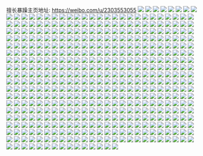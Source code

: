擅长暴躁主页地址: https://weibo.com/u/2303553055 
![](https://wx4.sinaimg.cn/mw2000/894d6e1fly1h92nocqqenj22c0340kjp.jpg) 
![](https://wx4.sinaimg.cn/mw2000/894d6e1fly1h92noeevd5j22c0340npf.jpg) 
![](https://wx4.sinaimg.cn/mw2000/894d6e1fly1h92noj3g6tj22dc35snpe.jpg) 
![](https://wx4.sinaimg.cn/mw2000/894d6e1fly1h92noi03gfj21zc2mwe81.jpg) 
![](https://wx4.sinaimg.cn/mw2000/894d6e1fly1h8gid6dstrj22c0340x6t.jpg) 
![](https://wx4.sinaimg.cn/mw2000/894d6e1fly1h8gidaxsuyj22c03404qu.jpg) 
![](https://wx4.sinaimg.cn/mw2000/894d6e1fly1h8abldnw24j22c0340npd.jpg) 
![](https://wx4.sinaimg.cn/mw2000/894d6e1fly1h8ablcpgasj22c033zu0x.jpg) 
![](https://wx4.sinaimg.cn/mw2000/894d6e1fly1h80gc403o7j20zo1ecti3.jpg) 
![](https://wx4.sinaimg.cn/mw2000/894d6e1fly1h80gc7b9k5j22c03401l0.jpg) 
![](https://wx4.sinaimg.cn/mw2000/894d6e1fly1h7j45bmkftj22dc1s0x6r.jpg) 
![](https://wx4.sinaimg.cn/mw2000/894d6e1fly1h7j457dxj3j21rz2dbu0y.jpg) 
![](https://wx4.sinaimg.cn/mw2000/894d6e1fly1h7j455iaxcj21rz2dbx6r.jpg) 
![](https://wx4.sinaimg.cn/mw2000/894d6e1fly1h7j45dxe4rj21rz2db4qs.jpg) 
![](https://wx4.sinaimg.cn/mw2000/894d6e1fly1h7j459f8ycj21rz2dbnpe.jpg) 
![](https://wx4.sinaimg.cn/mw2000/894d6e1fly1h7j45fr361j21rz2dbqv6.jpg) 
![](https://wx4.sinaimg.cn/mw2000/894d6e1fly1h7j45k2kwmj21rz2dbnpf.jpg) 
![](https://wx4.sinaimg.cn/mw2000/894d6e1fly1h7j45i0tckj21rz2dbqv7.jpg) 
![](https://wx4.sinaimg.cn/mw2000/894d6e1fly1h7j45li8tvj24802tcx6r.jpg) 
![](https://wx4.sinaimg.cn/mw2000/894d6e1fly1h7cs9i5zvfj223u35s4qs.jpg) 
![](https://wx4.sinaimg.cn/mw2000/894d6e1fly1h7cs9thjvqj223u35s1l0.jpg) 
![](https://wx4.sinaimg.cn/mw2000/894d6e1fly1h7cs9w8fm5j223u35s7wk.jpg) 
![](https://wx4.sinaimg.cn/mw2000/894d6e1fly1h7cs9l2o9ej235s23uqv7.jpg) 
![](https://wx4.sinaimg.cn/mw2000/894d6e1fly1h7cs9nl5o9j235s23t1l0.jpg) 
![](https://wx4.sinaimg.cn/mw2000/894d6e1fly1h7cs9qgcbxj235s23uu0z.jpg) 
![](https://wx4.sinaimg.cn/mw2000/894d6e1fly1h7c90sfvw5j235s23u1b2.jpg) 
![](https://wx4.sinaimg.cn/mw2000/894d6e1fly1h7c90vhcdmj235s23unpf.jpg) 
![](https://wx4.sinaimg.cn/mw2000/894d6e1fly1h7c90ydcffj235s23uh0l.jpg) 
![](https://wx4.sinaimg.cn/mw2000/894d6e1fly1h7c911cji1j223u35snpf.jpg) 
![](https://wx4.sinaimg.cn/mw2000/894d6e1fly1h73rljof02j20yi0u8wis.jpg) 
![](https://wx4.sinaimg.cn/mw2000/894d6e1fly1h6zbccdco0j21rz2dbahx.jpg) 
![](https://wx4.sinaimg.cn/mw2000/894d6e1fly1h6r8qgargvj22c0340jw5.jpg) 
![](https://wx4.sinaimg.cn/mw2000/894d6e1fly1h6r8qm1p2lj22c0340444.jpg) 
![](https://wx4.sinaimg.cn/mw2000/894d6e1fgy1h6nxpyn4lmj21w42iu1kx.jpg) 
![](https://wx4.sinaimg.cn/mw2000/894d6e1fgy1h6m9ym3g5uj22c0340e83.jpg) 
![](https://wx4.sinaimg.cn/mw2000/894d6e1fly1h5xheqs7jtj22c0340e32.jpg) 
![](https://wx4.sinaimg.cn/mw2000/894d6e1fly1h5xhejiy4nj22c0340ayn.jpg) 
![](https://wx4.sinaimg.cn/mw2000/894d6e1fly1h5xheo9sm4j22c03404qs.jpg) 
![](https://wx4.sinaimg.cn/mw2000/894d6e1fly1h5xhelxdf1j22c03404qs.jpg) 
![](https://wx4.sinaimg.cn/mw2000/894d6e1fly1h5xheigsi9j22c03401kz.jpg) 
![](https://wx4.sinaimg.cn/mw2000/894d6e1fly1h5xhet4qytj22c0340x3f.jpg) 
![](https://wx4.sinaimg.cn/mw2000/894d6e1fly1h5qfxlzrl0j22c0340npf.jpg) 
![](https://wx4.sinaimg.cn/mw2000/894d6e1fly1h5qfxo0ayjj22ax32khdv.jpg) 
![](https://wx4.sinaimg.cn/mw2000/894d6e1fly1h5qfxsdnanj22c0340e83.jpg) 
![](https://wx4.sinaimg.cn/mw2000/894d6e1fly1h5qfxpvra3j22c0340u0z.jpg) 
![](https://wx4.sinaimg.cn/mw2000/894d6e1fly1h5qcz4co33j22c0340kjn.jpg) 
![](https://wx4.sinaimg.cn/mw2000/894d6e1fly1h5qczahsm2j22c03401l0.jpg) 
![](https://wx4.sinaimg.cn/mw2000/894d6e1fly1h5qcz77akrj22c0340e83.jpg) 
![](https://wx4.sinaimg.cn/mw2000/894d6e1fly1h5qcytby29j222u2rthdu.jpg) 
![](https://wx4.sinaimg.cn/mw2000/894d6e1fly1h5qcyiw66ij22c0340qv7.jpg) 
![](https://wx4.sinaimg.cn/mw2000/894d6e1fly1h5qcylqvgrj22c0340e83.jpg) 
![](https://wx4.sinaimg.cn/mw2000/894d6e1fly1h5qcyusa6rj21kq23nnpd.jpg) 
![](https://wx4.sinaimg.cn/mw2000/894d6e1fly1h5qcyri04aj22c0340b2b.jpg) 
![](https://wx4.sinaimg.cn/mw2000/894d6e1fly1h5qcyx3e3nj22c0340hdv.jpg) 
![](https://wx4.sinaimg.cn/mw2000/894d6e1fly1h5qcz22nsrj22c0340kjn.jpg) 
![](https://wx4.sinaimg.cn/mw2000/894d6e1fly1h5qczgkpelj229e30j4qr.jpg) 
![](https://wx4.sinaimg.cn/mw2000/894d6e1fly1h5qcyz3giqj22c0340b2b.jpg) 
![](https://wx4.sinaimg.cn/mw2000/894d6e1fly1h5qczkjvkgj22c03401l0.jpg) 
![](https://wx4.sinaimg.cn/mw2000/894d6e1fly1h5qczu6szcj22c0340kjn.jpg) 
![](https://wx4.sinaimg.cn/mw2000/894d6e1fly1h5qczn47afj22c0340kjn.jpg) 
![](https://wx4.sinaimg.cn/mw2000/894d6e1fly1h5kmeb5532j22c03401l2.jpg) 
![](https://wx4.sinaimg.cn/mw2000/894d6e1fly1h5kmeddevaj23402c04qs.jpg) 
![](https://wx4.sinaimg.cn/mw2000/894d6e1fly1h5kmeg74ngj22c0340e88.jpg) 
![](https://wx4.sinaimg.cn/mw2000/894d6e1fly1h5kmep6f8fj21sc2ds1ky.jpg) 
![](https://wx4.sinaimg.cn/mw2000/894d6e1fly1h5kmeligi4j22c0327hdx.jpg) 
![](https://wx4.sinaimg.cn/mw2000/894d6e1fly1h5kmenmpb0j21sc2dsb2b.jpg) 
![](https://wx4.sinaimg.cn/mw2000/894d6e1fgy1h5iap5spwhj21kw2de7wi.jpg) 
![](https://wx4.sinaimg.cn/mw2000/894d6e1fgy1h5iape0uppj21kw2denpd.jpg) 
![](https://wx4.sinaimg.cn/mw2000/894d6e1fgy1h5iapmwk0xj22c0340qv8.jpg) 
![](https://wx4.sinaimg.cn/mw2000/894d6e1fgy1h5iaq0vsuej22c03404qt.jpg) 
![](https://wx4.sinaimg.cn/mw2000/894d6e1fgy1h5ht20jxsrj22c0340npd.jpg) 
![](https://wx4.sinaimg.cn/mw2000/894d6e1fly1h5hkihzc5cj20u014213n.jpg) 
![](https://wx4.sinaimg.cn/mw2000/894d6e1fly1h5hkiiifnbj20u0191na5.jpg) 
![](https://wx4.sinaimg.cn/mw2000/894d6e1fly1h5hkiiwkjej20u0190qgl.jpg) 
![](https://wx4.sinaimg.cn/mw2000/894d6e1fly1h5hkijtb7tj20u0140amo.jpg) 
![](https://wx4.sinaimg.cn/mw2000/894d6e1fly1h5hkik7pcej20u0190qfj.jpg) 
![](https://wx4.sinaimg.cn/mw2000/894d6e1fly1h5hkih2qktj20u0190aml.jpg) 
![](https://wx4.sinaimg.cn/mw2000/894d6e1fly1h5hkikn343j20u0190gzj.jpg) 
![](https://wx4.sinaimg.cn/mw2000/894d6e1fly1h5hkil5277j20u01401bi.jpg) 
![](https://wx4.sinaimg.cn/mw2000/894d6e1fly1h5hkilw9hfj20u0140tkk.jpg) 
![](https://wx4.sinaimg.cn/mw2000/894d6e1fly1h5gxf3rvs1j22c0340x6t.jpg) 
![](https://wx4.sinaimg.cn/mw2000/894d6e1fgy1h5gxf0mystj22c03401l0.jpg) 
![](https://wx4.sinaimg.cn/mw2000/894d6e1fgy1h5gxcnmql8j22c03401l0.jpg) 
![](https://wx4.sinaimg.cn/mw2000/894d6e1fly1h5gxf80kgxj22c034pb2b.jpg) 
![](https://wx4.sinaimg.cn/mw2000/894d6e1fly1h5gxf9qotzj22c0340u0z.jpg) 
![](https://wx4.sinaimg.cn/mw2000/894d6e1fly1h5bgakei3sj21xm2kuu0y.jpg) 
![](https://wx4.sinaimg.cn/mw2000/894d6e1fly1h548oc07t3j22c0340hdv.jpg) 
![](https://wx4.sinaimg.cn/mw2000/894d6e1fly1h548orvdw1j22c0340b2b.jpg) 
![](https://wx4.sinaimg.cn/mw2000/894d6e1fly1h548op1gz3j22c0340e83.jpg) 
![](https://wx4.sinaimg.cn/mw2000/894d6e1fly1h548ojd15mj224r2uc4qq.jpg) 
![](https://wx4.sinaimg.cn/mw2000/894d6e1fly1h548oi1t1wj2294305u0y.jpg) 
![](https://wx4.sinaimg.cn/mw2000/894d6e1fly1h548ouiffdj22c0340x6q.jpg) 
![](https://wx4.sinaimg.cn/mw2000/894d6e1fly1h548owlicyj22c0340x6p.jpg) 
![](https://wx4.sinaimg.cn/mw2000/894d6e1fly1h548oysbyej22c0340qv6.jpg) 
![](https://wx4.sinaimg.cn/mw2000/894d6e1fly1h548p072zuj228l2zg7wi.jpg) 
![](https://wx4.sinaimg.cn/mw2000/894d6e1fly1h548o88e06j22c0340x6q.jpg) 
![](https://wx4.sinaimg.cn/mw2000/894d6e1fly1h537scu1lsj22af31w7wj.jpg) 
![](https://wx4.sinaimg.cn/mw2000/894d6e1fly1h537sg2sg8j22c0340x6r.jpg) 
![](https://wx4.sinaimg.cn/mw2000/894d6e1fly1h537shkzu5j226a2wenpe.jpg) 
![](https://wx4.sinaimg.cn/mw2000/894d6e1fly1h537ut281ij22bm35s1l0.jpg) 
![](https://wx4.sinaimg.cn/mw2000/894d6e1fly1h537slmh16j21yl2muu0z.jpg) 
![](https://wx4.sinaimg.cn/mw2000/894d6e1fly1h537soybjpj22c0340e84.jpg) 
![](https://wx4.sinaimg.cn/mw2000/894d6e1fly1h537sqn9hmj21xx2nox6q.jpg) 
![](https://wx4.sinaimg.cn/mw2000/894d6e1fly1h537sw8wg7j232v2b5e86.jpg) 
![](https://wx4.sinaimg.cn/mw2000/894d6e1fly1h537t0aow9j23402c0e86.jpg) 
![](https://wx4.sinaimg.cn/mw2000/894d6e1fly1h537t57g24j23402c0e86.jpg) 
![](https://wx4.sinaimg.cn/mw2000/894d6e1fly1h537tbggtfj23402c0e86.jpg) 
![](https://wx4.sinaimg.cn/mw2000/894d6e1fly1h537thi0ttj23402c0e86.jpg) 
![](https://wx4.sinaimg.cn/mw2000/894d6e1fly1h537saqgdtj23402c0hdy.jpg) 
![](https://wx4.sinaimg.cn/mw2000/894d6e1fly1h527wcahxkj22c035lhdw.jpg) 
![](https://wx4.sinaimg.cn/mw2000/894d6e1fly1h527wg9misj22c0353x6s.jpg) 
![](https://wx4.sinaimg.cn/mw2000/894d6e1fly1h524t5ohuyj22c0340npd.jpg) 
![](https://wx4.sinaimg.cn/mw2000/894d6e1fly1h524t801v3j22c0340b2a.jpg) 
![](https://wx4.sinaimg.cn/mw2000/894d6e1fly1h524u2ubioj22bt35sb2a.jpg) 
![](https://wx4.sinaimg.cn/mw2000/894d6e1fly1h524tvhq5sj22c034r7wn.jpg) 
![](https://wx4.sinaimg.cn/mw2000/894d6e1fly1h524u0cg7jj20zo1bkwsg.jpg) 
![](https://wx4.sinaimg.cn/mw2000/894d6e1fly1h524tzqrn6j22c034db2e.jpg) 
![](https://wx4.sinaimg.cn/mw2000/894d6e1fly1h50ztgnr9fj20zo1rihdt.jpg) 
![](https://wx4.sinaimg.cn/mw2000/894d6e1fly1h50ztid68gj20zn1rre81.jpg) 
![](https://wx4.sinaimg.cn/mw2000/894d6e1fly1h50ztjrr0aj20zo1qp7wh.jpg) 
![](https://wx4.sinaimg.cn/mw2000/894d6e1fly1h50ztlf32xj20za1r84qp.jpg) 
![](https://wx4.sinaimg.cn/mw2000/894d6e1fly1h50ztmcy24j20zo1r91ik.jpg) 
![](https://wx4.sinaimg.cn/mw2000/894d6e1fly1h50ztf232kj22c0340x6p.jpg) 
![](https://wx4.sinaimg.cn/mw2000/894d6e1fly1h50pcmd2pvj22c03404qq.jpg) 
![](https://wx4.sinaimg.cn/mw2000/894d6e1fly1h50pcgijb0j22772xle84.jpg) 
![](https://wx4.sinaimg.cn/mw2000/894d6e1fly1h50pck6envj22c0340kjl.jpg) 
![](https://wx4.sinaimg.cn/mw2000/894d6e1fly1h4sy5i60q5j20ku0rs0zt.jpg) 
![](https://wx4.sinaimg.cn/mw2000/894d6e1fly1h4wb7fx5asj21o0280npd.jpg) 
![](https://wx4.sinaimg.cn/mw2000/894d6e1fly1h4sy5kdk8uj20lc0sgtdz.jpg) 
![](https://wx4.sinaimg.cn/mw2000/894d6e1fly1h4hahcq9t2j21sc2dsx6p.jpg) 
![](https://wx4.sinaimg.cn/mw2000/894d6e1fly1h4hahfs1fbj21pj2a2qv6.jpg) 
![](https://wx4.sinaimg.cn/mw2000/894d6e1fly1h4hahbj1q7j21w62iwe82.jpg) 
![](https://wx4.sinaimg.cn/mw2000/894d6e1fly1h4gzsbm7f1j21bg1ra4qp.jpg) 
![](https://wx4.sinaimg.cn/mw2000/894d6e1fly1h4gztkbiz8j22bz2bz4qq.jpg) 
![](https://wx4.sinaimg.cn/mw2000/894d6e1fly1h4eyvhcwjkj21wj2jee83.jpg) 
![](https://wx4.sinaimg.cn/mw2000/894d6e1fly1h4eyvmo9ypj21uu2h3npe.jpg) 
![](https://wx4.sinaimg.cn/mw2000/894d6e1fly1h4cps28zyxj20zo0ze4ak.jpg) 
![](https://wx4.sinaimg.cn/mw2000/894d6e1fly1h4cpsad8uxj20zo256x22.jpg) 
![](https://wx4.sinaimg.cn/mw2000/894d6e1fly1h4cpv82dofj21sc2ds1ky.jpg) 
![](https://wx4.sinaimg.cn/mw2000/894d6e1fly1h4cpt99pztj227c2xse83.jpg) 
![](https://wx4.sinaimg.cn/mw2000/894d6e1fly1h4cptjwfbij22bz2bzqv6.jpg) 
![](https://wx4.sinaimg.cn/mw2000/894d6e1fly1h4cpuw5yw1j225k25ke81.jpg) 
![](https://wx4.sinaimg.cn/mw2000/894d6e1fly1h45pttyh27j21kw2dcx6p.jpg) 
![](https://wx4.sinaimg.cn/mw2000/894d6e1fly1h45pu7wy5kj21kw2deb2a.jpg) 
![](https://wx4.sinaimg.cn/mw2000/894d6e1fly1h45psx2zr4j21kw2dcb2a.jpg) 
![](https://wx4.sinaimg.cn/mw2000/894d6e1fly1h45ptfo9l7j21kw2dd4qq.jpg) 
![](https://wx4.sinaimg.cn/mw2000/894d6e1fly1h3u4044iyvj21sc2dse82.jpg) 
![](https://wx4.sinaimg.cn/mw2000/894d6e1fly1h3u405sbu1j21q32asb2a.jpg) 
![](https://wx4.sinaimg.cn/mw2000/894d6e1fly1h3u407k2q6j21r2275e82.jpg) 
![](https://wx4.sinaimg.cn/mw2000/894d6e1fly1h3u4098e9vj21sc2dsnpe.jpg) 
![](https://wx4.sinaimg.cn/mw2000/894d6e1fly1h3u40b1bj9j21sc2dshdu.jpg) 
![](https://wx4.sinaimg.cn/mw2000/894d6e1fly1h3naoa7klgj215o1qinpd.jpg) 
![](https://wx4.sinaimg.cn/mw2000/894d6e1fly1h3nanwpw8qj215o1qikjl.jpg) 
![](https://wx4.sinaimg.cn/mw2000/894d6e1fly1h3naob4i67j215o1qikjl.jpg) 
![](https://wx4.sinaimg.cn/mw2000/894d6e1fly1h37uswc26cj21sc2dsb2a.jpg) 
![](https://wx4.sinaimg.cn/mw2000/894d6e1fgy1h2t1zzwvybj22c0340e84.jpg) 
![](https://wx4.sinaimg.cn/mw2000/894d6e1fly1h2qqy778hoj21sc2ds7wj.jpg) 
![](https://wx4.sinaimg.cn/mw2000/894d6e1fly1h2qqyosgnqj22bz2dp1l1.jpg) 
![](https://wx4.sinaimg.cn/mw2000/894d6e1fly1h2qqxz7w9lj22561jou0y.jpg) 
![](https://wx4.sinaimg.cn/mw2000/894d6e1fly1h2qqzcdaolj22c0340u11.jpg) 
![](https://wx4.sinaimg.cn/mw2000/894d6e1fly1h2f699vy6dj21kw2dex6q.jpg) 
![](https://wx4.sinaimg.cn/mw2000/894d6e1fly1h2f69fgga9j21kw2de7wj.jpg) 
![](https://wx4.sinaimg.cn/mw2000/894d6e1fly1h2f69dacktj21kw2denpe.jpg) 
![](https://wx4.sinaimg.cn/mw2000/894d6e1fly1h2f69b72euj21kw2dee83.jpg) 
![](https://wx4.sinaimg.cn/mw2000/894d6e1fly1h23hg5bk4fj22c03404qs.jpg) 
![](https://wx4.sinaimg.cn/mw2000/894d6e1fly1h23hg6nmb1j22c0340qv5.jpg) 
![](https://wx4.sinaimg.cn/mw2000/894d6e1fly1h23hg7ukguj21kw2dckjm.jpg) 
![](https://wx4.sinaimg.cn/mw2000/894d6e1fly1h23hg2x7epj21iz2ahhdt.jpg) 
![](https://wx4.sinaimg.cn/mw2000/894d6e1fly1h218355lw1j21kw2dckjl.jpg) 
![](https://wx4.sinaimg.cn/mw2000/894d6e1fly1h21836nr5mj21kw2dckjl.jpg) 
![](https://wx4.sinaimg.cn/mw2000/894d6e1fly1h21839qe1zj21m325he82.jpg) 
![](https://wx4.sinaimg.cn/mw2000/894d6e1fly1h2183atia9j21po2a9e82.jpg) 
![](https://wx4.sinaimg.cn/mw2000/894d6e1fly1h2183bsit8j21sc2dsu0y.jpg) 
![](https://wx4.sinaimg.cn/mw2000/894d6e1fly1h2183dod42j21sc2dsu0y.jpg) 
![](https://wx4.sinaimg.cn/mw2000/894d6e1fly1h2183cpajcj21li24o7wi.jpg) 
![](https://wx4.sinaimg.cn/mw2000/894d6e1fgy1h2045n5ofrj22c03401kz.jpg) 
![](https://wx4.sinaimg.cn/mw2000/894d6e1fgy1h2044ie0chj22c03407wj.jpg) 
![](https://wx4.sinaimg.cn/mw2000/894d6e1fgy1h2044qjvdyj22c0340x6r.jpg) 
![](https://wx4.sinaimg.cn/mw2000/894d6e1fgy1h2044mv28hj22c0340e84.jpg) 
![](https://wx4.sinaimg.cn/mw2000/894d6e1fgy1h2045802jjj22c0340qv8.jpg) 
![](https://wx4.sinaimg.cn/mw2000/894d6e1fgy1h2045hwosdj22c0340kjl.jpg) 
![](https://wx4.sinaimg.cn/mw2000/894d6e1fgy1h2045ggxu3j22c0340npg.jpg) 
![](https://wx4.sinaimg.cn/mw2000/894d6e1fgy1h2045sd66uj22c0340e82.jpg) 
![](https://wx4.sinaimg.cn/mw2000/894d6e1fgy1h2046du8cgj21y22lex6q.jpg) 
![](https://wx4.sinaimg.cn/mw2000/894d6e1fgy1h2046rlhypj22c0340e82.jpg) 
![](https://wx4.sinaimg.cn/mw2000/894d6e1fgy1h2045x46ikj228f2z9kjm.jpg) 
![](https://wx4.sinaimg.cn/mw2000/894d6e1fgy1h204642f1kj22c0340b2a.jpg) 
![](https://wx4.sinaimg.cn/mw2000/894d6e1fgy1h204628y22j22c0340kjm.jpg) 
![](https://wx4.sinaimg.cn/mw2000/894d6e1fgy1h2046kojhaj22c0340hdt.jpg) 
![](https://wx4.sinaimg.cn/mw2000/894d6e1fgy1h1u4dyfoz8j22c03407wl.jpg) 
![](https://wx4.sinaimg.cn/mw2000/894d6e1fgy1h1u4dqkszuj22c03404qv.jpg) 
![](https://wx4.sinaimg.cn/mw2000/894d6e1fgy1h1u4dbj3lhj22c03401l2.jpg) 
![](https://wx4.sinaimg.cn/mw2000/894d6e1fgy1h1u4dgdrq6j21sc2dsx6r.jpg) 
![](https://wx4.sinaimg.cn/mw2000/894d6e1fly1h1s8odyat3j22c03404qr.jpg) 
![](https://wx4.sinaimg.cn/mw2000/894d6e1fly1h1s8olbly4j22c035lkjm.jpg) 
![](https://wx4.sinaimg.cn/mw2000/894d6e1fly1h1s8oox6zlj22c0340npd.jpg) 
![](https://wx4.sinaimg.cn/mw2000/894d6e1fly1h1s8otftvpj22c03407wj.jpg) 
![](https://wx4.sinaimg.cn/mw2000/894d6e1fly1h1s8oxswiuj22c0340u0z.jpg) 
![](https://wx4.sinaimg.cn/mw2000/894d6e1fly1h1s8p7wbuwj22c0340kjn.jpg) 
![](https://wx4.sinaimg.cn/mw2000/894d6e1fly1h1s8o6gl8rj22c03404qr.jpg) 
![](https://wx4.sinaimg.cn/mw2000/894d6e1fly1h1s8peeln3j22c0340x6q.jpg) 
![](https://wx4.sinaimg.cn/mw2000/894d6e1fly1h1s8pmobl7j22c0340kjn.jpg) 
![](https://wx4.sinaimg.cn/mw2000/894d6e1fly1h1s8py51xij22c03404qr.jpg) 
![](https://wx4.sinaimg.cn/mw2000/894d6e1fly1h1s8q49zmbj22c0340u0x.jpg) 
![](https://wx4.sinaimg.cn/mw2000/894d6e1fly1h1s8qdm0ipj22c0340b2a.jpg) 
![](https://wx4.sinaimg.cn/mw2000/894d6e1fgy1h1k375a8e8j22c0340u0z.jpg) 
![](https://wx4.sinaimg.cn/mw2000/894d6e1fgy1h1k3779ymlj23402c0e82.jpg) 
![](https://wx4.sinaimg.cn/mw2000/894d6e1fgy1h1k37axpw2j22c03401l0.jpg) 
![](https://wx4.sinaimg.cn/mw2000/894d6e1fly1h0u22tqmwaj22c0340kjl.jpg) 
![](https://wx4.sinaimg.cn/mw2000/894d6e1fly1h0u239j5rpj22c0340kjm.jpg) 
![](https://wx4.sinaimg.cn/mw2000/894d6e1fly1h0u23ft74nj22c0340b2b.jpg) 
![](https://wx4.sinaimg.cn/mw2000/894d6e1fly1h0u233xfn8j22c0340x6q.jpg) 
![](https://wx4.sinaimg.cn/mw2000/894d6e1fly1h0oo0r9ay4j22c0340kjm.jpg) 
![](https://wx4.sinaimg.cn/mw2000/894d6e1fly1h0oo0x4f4yj22c0340u0x.jpg) 
![](https://wx4.sinaimg.cn/mw2000/894d6e1fly1h0oo03z2nzj22c0340b2b.jpg) 
![](https://wx4.sinaimg.cn/mw2000/894d6e1fly1h0oo08z2kpj22c0340x6p.jpg) 
![](https://wx4.sinaimg.cn/mw2000/894d6e1fly1h0oo0h3o50j22c0340qv6.jpg) 
![](https://wx4.sinaimg.cn/mw2000/894d6e1fly1h0oo0jm4mvj222q2rnkjl.jpg) 
![](https://wx4.sinaimg.cn/mw2000/894d6e1fly1h0fgmgsvj7j22t11vle83.jpg) 
![](https://wx4.sinaimg.cn/mw2000/894d6e1fly1h0fgm8ffvej22t11vlqv6.jpg) 
![](https://wx4.sinaimg.cn/mw2000/894d6e1fly1h0fgm228krj215o1js1kx.jpg) 
![](https://wx4.sinaimg.cn/mw2000/894d6e1fly1h0fgm5da5pj22t11vlb2a.jpg) 
![](https://wx4.sinaimg.cn/mw2000/894d6e1fly1h0fgnooieij22t11vle83.jpg) 
![](https://wx4.sinaimg.cn/mw2000/894d6e1fly1h0fgm3blu5j215o1jr1kx.jpg) 
![](https://wx4.sinaimg.cn/mw2000/894d6e1fly1h0fgmaq6v4j22t11vle83.jpg) 
![](https://wx4.sinaimg.cn/mw2000/894d6e1fly1h0fgnqi9zej22t11vlx6q.jpg) 
![](https://wx4.sinaimg.cn/mw2000/894d6e1fly1h0fgmd9fq7j22t11vlhdv.jpg) 
![](https://wx4.sinaimg.cn/mw2000/894d6e1fly1h0c19u7djaj21zd2t3kjm.jpg) 
![](https://wx4.sinaimg.cn/mw2000/894d6e1fly1h0c1as7k7zj23402c0u0x.jpg) 
![](https://wx4.sinaimg.cn/mw2000/894d6e1fly1h0c1aat4boj226b2wfx6p.jpg) 
![](https://wx4.sinaimg.cn/mw2000/894d6e1fly1h0c1apsabdj22c03404qr.jpg) 
![](https://wx4.sinaimg.cn/mw2000/894d6e1fly1h0c19xtebdj21fx1x8x6p.jpg) 
![](https://wx4.sinaimg.cn/mw2000/894d6e1fly1h0c1a8xk5oj21t72fi4qq.jpg) 
![](https://wx4.sinaimg.cn/mw2000/894d6e1fly1h0c1ajzuycj22c03407wj.jpg) 
![](https://wx4.sinaimg.cn/mw2000/894d6e1fly1h0c1aev2y4j22112wm7wi.jpg) 
![](https://wx4.sinaimg.cn/mw2000/894d6e1fly1h0c1a4g3ojj22c0340b2b.jpg) 
![](https://wx4.sinaimg.cn/mw2000/894d6e1fly1h0amf9crd7j21kw2dex6q.jpg) 
![](https://wx4.sinaimg.cn/mw2000/894d6e1fly1h0amfceo34j22de1kwe82.jpg) 
![](https://wx4.sinaimg.cn/mw2000/894d6e1fly1h0amgguwqdj21kw2de1ky.jpg) 
![](https://wx4.sinaimg.cn/mw2000/894d6e1fly1h0amfmyd7cj21wa1cs4qq.jpg) 
![](https://wx4.sinaimg.cn/mw2000/894d6e1fly1h0amfje431j22c0340npj.jpg) 
![](https://wx4.sinaimg.cn/mw2000/894d6e1fly1h0amfeu8xzj22de1kwe82.jpg) 
![](https://wx4.sinaimg.cn/mw2000/894d6e1fly1gzy09r8iorj23402c07wm.jpg) 
![](https://wx4.sinaimg.cn/mw2000/894d6e1fly1gzy09cfi18j215o3h3x6p.jpg) 
![](https://wx4.sinaimg.cn/mw2000/894d6e1fly1gzy09f7qvlj215o3354qq.jpg) 
![](https://wx4.sinaimg.cn/mw2000/894d6e1fly1gzy09fwpb7j215o1jj1kx.jpg) 
![](https://wx4.sinaimg.cn/mw2000/894d6e1fly1gzy09uek4bj22de1kwb2a.jpg) 
![](https://wx4.sinaimg.cn/mw2000/894d6e1fly1gzy09m7qrnj21wk2jfx6q.jpg) 
![](https://wx4.sinaimg.cn/mw2000/894d6e1fgy1gzc5uyra6sj215o34r4qr.jpg) 
![](https://wx4.sinaimg.cn/mw2000/894d6e1fgy1gzc5uuc53bj215o335e82.jpg) 
![](https://wx4.sinaimg.cn/mw2000/894d6e1fgy1gzc5v38g6oj215o3357wi.jpg) 
![](https://wx4.sinaimg.cn/mw2000/894d6e1fgy1gzc5vf6g9wj20xc3pc4qq.jpg) 
![](https://wx4.sinaimg.cn/mw2000/894d6e1fgy1gzc5uq5ruoj21kw2deb2b.jpg) 
![](https://wx4.sinaimg.cn/mw2000/894d6e1fgy1gzc5v7s563j215o3354qr.jpg) 
![](https://wx4.sinaimg.cn/mw2000/894d6e1fgy1gzc5ud2t93j215o1qjb29.jpg) 
![](https://wx4.sinaimg.cn/mw2000/894d6e1fgy1gzc5v4iy5qj215o3354qp.jpg) 
![](https://wx4.sinaimg.cn/mw2000/894d6e1fgy1gzc5vbb0nyj215o33u1kz.jpg) 
![](https://wx4.sinaimg.cn/mw2000/894d6e1fly1gyuqqx9nwhj23402c07wi.jpg) 
![](https://wx4.sinaimg.cn/mw2000/894d6e1fly1gyuqqtjukij22c0340e82.jpg) 
![](https://wx4.sinaimg.cn/mw2000/894d6e1fly1gyuqqyetezj22c03401l0.jpg) 
![](https://wx4.sinaimg.cn/mw2000/894d6e1fly1gyuqqzba2fj227p2yau0y.jpg) 
![](https://wx4.sinaimg.cn/mw2000/894d6e1fly1gyuqr07f9vj22c0340npe.jpg) 
![](https://wx4.sinaimg.cn/mw2000/894d6e1fly1gyuqqw57rtj23402c0x6q.jpg) 
![](https://wx4.sinaimg.cn/mw2000/894d6e1fly1gyuqtmi44yj23402c0hdu.jpg) 
![](https://wx4.sinaimg.cn/mw2000/894d6e1fgy1gya7bcj57pj22c0340b2c.jpg) 
![](https://wx4.sinaimg.cn/mw2000/894d6e1fgy1gya7atjitvj22c0340x6r.jpg) 
![](https://wx4.sinaimg.cn/mw2000/894d6e1fgy1gya7blesy3j22c0340hdv.jpg) 
![](https://wx4.sinaimg.cn/mw2000/894d6e1fgy1gya7bqzpfbj22c02c01ky.jpg) 
![](https://wx4.sinaimg.cn/mw2000/894d6e1fly1gxz55q4wvzj20qv070tcs.jpg) 
![](https://wx4.sinaimg.cn/mw2000/894d6e1fly1gxz55o1pbhj20up0bkwhg.jpg) 
![](https://wx4.sinaimg.cn/mw2000/894d6e1fly1gxz55odekpj20zj24x795.jpg) 
![](https://wx4.sinaimg.cn/mw2000/894d6e1fly1gxuvjdudg5j21kw2dcqv6.jpg) 
![](https://wx4.sinaimg.cn/mw2000/894d6e1fly1gxuvjhlsrcj21kw2dc1ky.jpg) 
![](https://wx4.sinaimg.cn/mw2000/894d6e1fly1gxuvjkgtdyj21kw2dcb2a.jpg) 
![](https://wx4.sinaimg.cn/mw2000/894d6e1fly1gwv6imu90gj23402c04qs.jpg) 
![](https://wx4.sinaimg.cn/mw2000/894d6e1fly1gwv6lnciq5j22c03404qt.jpg) 
![](https://wx4.sinaimg.cn/mw2000/894d6e1fly1gwv6ltnpmsj215o335kjm.jpg) 
![](https://wx4.sinaimg.cn/mw2000/894d6e1fly1gwv6miey1lj215o335npd.jpg) 
![](https://wx4.sinaimg.cn/mw2000/894d6e1fly1gwv6iesqqfj20xc3pcnpd.jpg) 
![](https://wx4.sinaimg.cn/mw2000/894d6e1fly1gwv6mu98eij215o3354qq.jpg) 
![](https://wx4.sinaimg.cn/mw2000/894d6e1fly1gwg5dnlacuj22c0340kjl.jpg) 
![](https://wx4.sinaimg.cn/mw2000/894d6e1fly1gwg5dsm92pj22c0340u0y.jpg) 
![](https://wx4.sinaimg.cn/mw2000/894d6e1fly1gwg5ebckdfj22dc35sx6q.jpg) 
![](https://wx4.sinaimg.cn/mw2000/894d6e1fly1gwg5ejhqh7j22dc35sb2b.jpg) 
![](https://wx4.sinaimg.cn/mw2000/894d6e1fly1gwg5erczlqj235s2dcnpf.jpg) 
![](https://wx4.sinaimg.cn/mw2000/894d6e1fly1gwg5f51fg7j22dc35s1kz.jpg) 
![](https://wx4.sinaimg.cn/mw2000/894d6e1fly1gvxzpcmdr7j20u0140n6m.jpg) 
![](https://wx4.sinaimg.cn/mw2000/894d6e1fly1gvxzogzq1jj20u0140k0q.jpg) 
![](https://wx4.sinaimg.cn/mw2000/894d6e1fly1gvxzohu0eyj20u01407fz.jpg) 
![](https://wx4.sinaimg.cn/mw2000/894d6e1fly1gvxzoj4vufj21400u0wnj.jpg) 
![](https://wx4.sinaimg.cn/mw2000/894d6e1fgy1gtta5sp7ptj222v35s7wh.jpg) 
![](https://wx4.sinaimg.cn/mw2000/894d6e1fgy1gtta5whsjej22yo4g0u0y.jpg) 
![](https://wx4.sinaimg.cn/mw2000/894d6e1fgy1gtta5xczfej223u35s4qp.jpg) 
![](https://wx4.sinaimg.cn/mw2000/894d6e1fgy1gtta5y0o01j223u35s1kx.jpg) 
![](https://wx4.sinaimg.cn/mw2000/894d6e1fgy1gtta628u0aj22lx3wv7wi.jpg) 
![](https://wx4.sinaimg.cn/mw2000/894d6e1fgy1gtta5u5yqtj223u35se81.jpg) 
![](https://wx4.sinaimg.cn/mw2000/894d6e1fgy1gtta5qzp49j223u35rb29.jpg) 
![](https://wx4.sinaimg.cn/mw2000/894d6e1fgy1gtta6880pkj223u35s7sq.jpg) 
![](https://wx4.sinaimg.cn/mw2000/894d6e1fgy1gtta67ne3cj223u35s7wh.jpg) 
![](https://wx4.sinaimg.cn/mw2000/894d6e1fgy1gtta605fdqj22yo4g04qr.jpg) 
![](https://wx4.sinaimg.cn/mw2000/894d6e1fgy1gtta6b17d0j22yo4g01kz.jpg) 
![](https://wx4.sinaimg.cn/mw2000/894d6e1fgy1gtta5pe1n3j22yo4g0u0y.jpg) 
![](https://wx4.sinaimg.cn/mw2000/894d6e1fgy1gtta64wu8zj22uj49tkjm.jpg) 
![](https://wx4.sinaimg.cn/mw2000/894d6e1fgy1gtta66ww2oj223u35sx55.jpg) 
![](https://wx4.sinaimg.cn/mw2000/894d6e1fgy1gtta697qbgj223u35s4qp.jpg) 
![](https://wx4.sinaimg.cn/mw2000/894d6e1fgy1gtl23w1xisj21bs1r4e81.jpg) 
![](https://wx4.sinaimg.cn/mw2000/894d6e1fgy1gtl23ya4y8j22c03407wl.jpg) 
![](https://wx4.sinaimg.cn/mw2000/894d6e1fgy1gtl23v1mcuj22c0340x6t.jpg) 
![](https://wx4.sinaimg.cn/mw2000/894d6e1fgy1gtl2454arrj22c03401l2.jpg) 
![](https://wx4.sinaimg.cn/mw2000/894d6e1fgy1gtl27fekjmj23402c0hdx.jpg) 
![](https://wx4.sinaimg.cn/mw2000/894d6e1fgy1gtl246l3z7j21vk2a11ky.jpg) 
![](https://wx4.sinaimg.cn/mw2000/894d6e1fgy1gtl248rj5kj2292303x6r.jpg) 
![](https://wx4.sinaimg.cn/mw2000/894d6e1fgy1gtl24askdrj21tm2j9kjm.jpg) 
![](https://wx4.sinaimg.cn/mw2000/894d6e1fgy1gtl278eikhj22c0340hdx.jpg) 
![](https://wx4.sinaimg.cn/mw2000/894d6e1fgy1gtjpltqmpnj23402c07wk.jpg) 
![](https://wx4.sinaimg.cn/mw2000/894d6e1fgy1gtjpmcr5psj22c0340x6r.jpg) 
![](https://wx4.sinaimg.cn/mw2000/894d6e1fgy1gtjpmy4ck7j22c03404qs.jpg) 
![](https://wx4.sinaimg.cn/mw2000/894d6e1fgy1gtjpnkr7vzj22c0340u0z.jpg) 
![](https://wx4.sinaimg.cn/mw2000/894d6e1fgy1gtjpntq8zhj22c03407wi.jpg) 
![](https://wx4.sinaimg.cn/mw2000/894d6e1fgy1gtjpod77jkj21wg2j4qv5.jpg) 
![](https://wx4.sinaimg.cn/mw2000/894d6e1fgy1gt7mwnrcd5j22c0340kjm.jpg) 
![](https://wx4.sinaimg.cn/mw2000/894d6e1fgy1gt6brgdoyaj21sc2dskjl.jpg) 
![](https://wx4.sinaimg.cn/mw2000/894d6e1fgy1gt6brit92oj21sc2dsnpd.jpg) 
![](https://wx4.sinaimg.cn/mw2000/002vTtnxgy1gt6brjy6szj62801o0b2902.jpg) 
![](https://wx4.sinaimg.cn/mw2000/894d6e1fgy1gt6brldhxlj21o0280qv5.jpg) 
![](https://wx4.sinaimg.cn/mw2000/894d6e1fgy1gt6brtsc0hj21sc2ds4ot.jpg) 
![](https://wx4.sinaimg.cn/mw2000/894d6e1fgy1gt6brm4cy2j21q91q91ea.jpg) 
![](https://wx4.sinaimg.cn/mw2000/002vTtnxgy1gt6bro2x9ej631c2481kz02.jpg) 
![](https://wx4.sinaimg.cn/mw2000/894d6e1fgy1gt6brqfi7lj23402c07wi.jpg) 
![](https://wx4.sinaimg.cn/mw2000/894d6e1fgy1gt6brsiuhnj22c02c04qq.jpg) 
![](https://wx4.sinaimg.cn/mw2000/894d6e1fgy1gslsfk1ohlj20yi22ob29.jpg) 
![](https://wx4.sinaimg.cn/mw2000/894d6e1fgy1gs50tbt922j21rb2k6qv9.jpg) 
![](https://wx4.sinaimg.cn/mw2000/894d6e1fgy1gs50t2vir0j21rb2k6b2a.jpg) 
![](https://wx4.sinaimg.cn/mw2000/894d6e1fgy1gs50t5rfm4j22k61rbkjo.jpg) 
![](https://wx4.sinaimg.cn/mw2000/894d6e1fgy1gs50t6z0y2j21rb2k6000.jpg) 
![](https://wx4.sinaimg.cn/mw2000/894d6e1fgy1gs50t95dh3j22k61rb4qu.jpg) 
![](https://wx4.sinaimg.cn/mw2000/894d6e1fgy1gs50tdy337j22k61rbqv9.jpg) 
![](https://wx4.sinaimg.cn/mw2000/894d6e1fgy1gs50tgaiyzj21rb2k61l1.jpg) 
![](https://wx4.sinaimg.cn/mw2000/894d6e1fgy1gs50ti9seij22k61rbe85.jpg) 
![](https://wx4.sinaimg.cn/mw2000/894d6e1fgy1gs50tkgrenj22k61rbnph.jpg) 
![](https://wx4.sinaimg.cn/mw2000/894d6e1fgy1gs50tn83coj21rb2k6u14.jpg) 
![](https://wx4.sinaimg.cn/mw2000/894d6e1fgy1gs50tq2fuej21rb2k61l5.jpg) 
![](https://wx4.sinaimg.cn/mw2000/894d6e1fly1grq5j24p3cj23402c0b29.jpg) 
![](https://wx4.sinaimg.cn/mw2000/894d6e1fly1grq5j59i7gj23402c0kjl.jpg) 
![](https://wx4.sinaimg.cn/mw2000/894d6e1fly1grq5j9c375j23402c0hdt.jpg) 
![](https://wx4.sinaimg.cn/mw2000/894d6e1fly1grq5iyefdij22c03401l5.jpg) 
![](https://wx4.sinaimg.cn/mw2000/894d6e1fly1gr4ew9bhunj22c0340qvh.jpg) 
![](https://wx4.sinaimg.cn/mw2000/894d6e1fly1gr4ewqm88lj22c03401l9.jpg) 
![](https://wx4.sinaimg.cn/mw2000/894d6e1fly1gr4ex24x6dj24g02yo7wr.jpg) 
![](https://wx4.sinaimg.cn/mw2000/894d6e1fly1gr4exjabi6j235s23u7wr.jpg) 
![](https://wx4.sinaimg.cn/mw2000/894d6e1fly1gr4exxb4qej235s23ukjw.jpg) 
![](https://wx4.sinaimg.cn/mw2000/894d6e1fly1gr4ey8ruhxj235s23unpm.jpg) 
![](https://wx4.sinaimg.cn/mw2000/894d6e1fly1gr4eyj88uqj235s23uqvd.jpg) 
![](https://wx4.sinaimg.cn/mw2000/894d6e1fly1gr4evp6fikj235s23uqvc.jpg) 
![](https://wx4.sinaimg.cn/mw2000/894d6e1fly1gr4eyu99yrj235s23ub2g.jpg) 
![](https://wx4.sinaimg.cn/mw2000/894d6e1fly1gr4ez48wrwj235s23u4qy.jpg) 
![](https://wx4.sinaimg.cn/mw2000/894d6e1fly1gr4f0gs231j24g02you15.jpg) 
![](https://wx4.sinaimg.cn/mw2000/894d6e1fly1gnnnscl444j22c0340x6p.jpg) 
![](https://wx4.sinaimg.cn/mw2000/894d6e1fly1gnnnso52ekj22c0340e82.jpg) 
![](https://wx4.sinaimg.cn/mw2000/894d6e1fly1gnnnu4zrbpj22c0340x6p.jpg) 
![](https://wx4.sinaimg.cn/mw2000/894d6e1fly1gnnntxg3jsj22c0340x6p.jpg) 
![](https://wx4.sinaimg.cn/mw2000/894d6e1fly1gnnnrtjww5j22c0340dqi.jpg) 
![](https://wx4.sinaimg.cn/mw2000/894d6e1fly1gnnnt92c90j22hl1nq1kx.jpg) 
![](https://wx4.sinaimg.cn/mw2000/894d6e1fly1gnnntileqrj22hl1nqe81.jpg) 
![](https://wx4.sinaimg.cn/mw2000/894d6e1fly1gnnnsw8lcnj22hl1nq7wh.jpg) 
![](https://wx4.sinaimg.cn/mw2000/894d6e1fly1gnnnt2mb8uj22hl1nq7wh.jpg) 
![](https://wx4.sinaimg.cn/mw2000/894d6e1fly1gnnntqcoxmj21nq2hl7wh.jpg) 
![](https://wx4.sinaimg.cn/mw2000/894d6e1fly1gnnntswftaj22hl1nq7wh.jpg) 
![](https://wx4.sinaimg.cn/mw2000/894d6e1fly1gmz17vohm7j20rs2234qp.jpg) 
![](https://wx4.sinaimg.cn/mw2000/894d6e1fly1gmz17x3dltj20rs2bc4qp.jpg) 
![](https://wx4.sinaimg.cn/mw2000/894d6e1fly1gmz17y28bgj20rs4mo7wi.jpg) 
![](https://wx4.sinaimg.cn/mw2000/894d6e1fly1gmz17z4seqj20rs2bckgv.jpg) 
![](https://wx4.sinaimg.cn/mw2000/894d6e1fly1gmxjsskjubj224j2u2e81.jpg) 
![](https://wx4.sinaimg.cn/mw2000/894d6e1fly1gmxjswc2xdj22c0340e81.jpg) 
![](https://wx4.sinaimg.cn/mw2000/894d6e1fly1gmwicxw2nmj229m30t4qq.jpg) 
![](https://wx4.sinaimg.cn/mw2000/894d6e1fly1gmwicyl7bqj22c0340npd.jpg) 
![](https://wx4.sinaimg.cn/mw2000/894d6e1fly1gmwicz8j8sj22c0340npd.jpg) 
![](https://wx4.sinaimg.cn/mw2000/894d6e1fly1gmwid0i4wrj22c0340kjl.jpg) 
![](https://wx4.sinaimg.cn/mw2000/894d6e1fly1gmwicwpvxoj223x2t9e82.jpg) 
![](https://wx4.sinaimg.cn/mw2000/894d6e1fly1gmwid18mvkj22c0340npd.jpg) 
![](https://wx4.sinaimg.cn/mw2000/894d6e1fly1gmxjsp27xpj22c0340npd.jpg) 
![](https://wx4.sinaimg.cn/mw2000/894d6e1fly1gmpyr2j2yhj22c03407wi.jpg) 
![](https://wx4.sinaimg.cn/mw2000/894d6e1fly1gmpyr3lmo8j22c0340u0y.jpg) 
![](https://wx4.sinaimg.cn/mw2000/894d6e1fly1gmpyr1kg4bj22c0340u0y.jpg) 
![](https://wx4.sinaimg.cn/mw2000/894d6e1fly1gmpyr4gxx4j22c0340qv6.jpg) 
![](https://wx4.sinaimg.cn/mw2000/894d6e1fly1gmd7vvvotaj23402c07tz.jpg) 
![](https://wx4.sinaimg.cn/mw2000/894d6e1fly1gmd7vredkjj22c0340b2b.jpg) 
![](https://wx4.sinaimg.cn/mw2000/894d6e1fly1gmd7v67bsdj22c034017d.jpg) 
![](https://wx4.sinaimg.cn/mw2000/894d6e1fly1gmd7vbnk4ij216o1kw4qp.jpg) 
![](https://wx4.sinaimg.cn/mw2000/894d6e1fly1gmd7v86bq5j22c034016n.jpg) 
![](https://wx4.sinaimg.cn/mw2000/894d6e1fly1gmd7vcgws1j228w2zv12p.jpg) 
![](https://wx4.sinaimg.cn/mw2000/894d6e1fly1gmd7v0j6s1j22c0340kjm.jpg) 
![](https://wx4.sinaimg.cn/mw2000/894d6e1fly1gmd7v3fchmj22c0340h1b.jpg) 
![](https://wx4.sinaimg.cn/mw2000/894d6e1fly1gmd7vil7bdj21s02dcqv5.jpg) 
![](https://wx4.sinaimg.cn/mw2000/894d6e1fly1gls5o92powj22c0340npd.jpg) 
![](https://wx4.sinaimg.cn/mw2000/894d6e1fly1gls5od35ivj224d2w1qv7.jpg) 
![](https://wx4.sinaimg.cn/mw2000/894d6e1fly1gl2tltc3gkj21sc2dsu0x.jpg) 
![](https://wx4.sinaimg.cn/mw2000/894d6e1fly1gl2tlu4bhnj21sc2dsqv5.jpg) 
![](https://wx4.sinaimg.cn/mw2000/894d6e1fly1giu5dll55ej22c0340b2b.jpg) 
![](https://wx4.sinaimg.cn/mw2000/894d6e1fly1giqhiz9yrej23402c0avq.jpg) 
![](https://wx4.sinaimg.cn/mw2000/894d6e1fgy1gh968vlrvdj21s02dchdt.jpg) 
![](https://wx4.sinaimg.cn/mw2000/894d6e1fgy1gcuxopwwcsj21sc1scwwj.jpg) 
![](https://wx4.sinaimg.cn/mw2000/894d6e1fgy1gcuxoto5pfj21sc1schdt.jpg) 
![](https://wx4.sinaimg.cn/mw2000/894d6e1fgy1gcuxp37lnij21sc1sce81.jpg) 
![](https://wx4.sinaimg.cn/mw2000/894d6e1fgy1gcuxp7uolfj21sc1sc1d8.jpg) 
![](https://wx4.sinaimg.cn/mw2000/894d6e1fgy1gcuxpcx59fj21o01o0hdt.jpg) 
![](https://wx4.sinaimg.cn/mw2000/894d6e1fgy1gcuxpg87rgj21o01o0qv5.jpg) 
![](https://wx4.sinaimg.cn/mw2000/894d6e1fgy1gcuxpk3ol2j21o01o0npd.jpg) 
![](https://wx4.sinaimg.cn/mw2000/894d6e1fgy1gcuxps3m64j21o01o0npd.jpg) 
![](https://wx4.sinaimg.cn/mw2000/894d6e1fgy1gcuzbnmbnxj21o01o0npd.jpg) 
![](https://wx4.sinaimg.cn/mw2000/894d6e1fgy1gcdgft8oy6j22qi23j4qr.jpg) 
![](https://wx4.sinaimg.cn/mw2000/894d6e1fgy1gcdgfuimmkj21sc2ds1kx.jpg) 
![](https://wx4.sinaimg.cn/mw2000/894d6e1fgy1gcdgfvkfmjj21sc2dsu0x.jpg) 
![](https://wx4.sinaimg.cn/mw2000/894d6e1fgy1gcdghawwcuj22c0340u0y.jpg) 
![](https://wx4.sinaimg.cn/mw2000/894d6e1fgy1gcdgkegquej21sc2dsqv5.jpg) 
![](https://wx4.sinaimg.cn/mw2000/894d6e1fgy1gcdgkg5ne3j22o029t4oo.jpg) 
![](https://wx4.sinaimg.cn/mw2000/894d6e1fgy1g635tmm84cj22c02c07wh.jpg) 
![](https://wx4.sinaimg.cn/mw2000/894d6e1fgy1g635t49lu1j22c02c01kx.jpg) 
![](https://wx4.sinaimg.cn/mw2000/894d6e1fgy1g635t5nl2cj22c02c0u0d.jpg) 
![](https://wx4.sinaimg.cn/mw2000/894d6e1fgy1g635t6mprwj22c03404qq.jpg) 
![](https://wx4.sinaimg.cn/mw2000/894d6e1fgy1g635u97oidj23402c0gzk.jpg) 
![](https://wx4.sinaimg.cn/mw2000/894d6e1fgy1g635t7knd7j22tq248b29.jpg) 
![](https://wx4.sinaimg.cn/mw2000/894d6e1fgy1g635t970z8j21sg2dskjl.jpg) 
![](https://wx4.sinaimg.cn/mw2000/894d6e1fgy1g635t9rym7j227u1o01kx.jpg) 
![](https://wx4.sinaimg.cn/mw2000/894d6e1fgy1g635ta857cj20v90hcnhr.jpg) 
![](https://wx4.sinaimg.cn/mw2000/894d6e1fgy1g4cbop2zzwj22c02c07r4.jpg) 
![](https://wx4.sinaimg.cn/mw2000/894d6e1fgy1g4cbommuywj21sg1sgk34.jpg) 
![](https://wx4.sinaimg.cn/mw2000/894d6e1fgy1g4cbotzgnjj22ds1sghbt.jpg) 
![](https://wx4.sinaimg.cn/mw2000/894d6e1fgy1g4cbovvvz5j22c02c0qjv.jpg) 
![](https://wx4.sinaimg.cn/mw2000/894d6e1fgy1g4cbox5rpbj22ds1sgtmd.jpg) 
![](https://wx4.sinaimg.cn/mw2000/894d6e1fgy1g4cboznmcoj22ds1sgnd1.jpg) 
![](https://wx4.sinaimg.cn/mw2000/894d6e1fgy1g4cbp0qf1pj21sg1sg14h.jpg) 
![](https://wx4.sinaimg.cn/mw2000/894d6e1fgy1g4cbp1b381j20u00u0jvz.jpg) 
![](https://wx4.sinaimg.cn/mw2000/894d6e1fgy1g4cbqmue22j20ry16htxa.jpg) 
![](https://wx4.sinaimg.cn/mw2000/894d6e1fly1g3ii9xk7ufj21400u0wol.jpg) 
![](https://wx4.sinaimg.cn/mw2000/894d6e1fly1g3ii9ygxi3j20u00u0gnt.jpg) 
![](https://wx4.sinaimg.cn/mw2000/894d6e1fly1g2xsymr59dj23402c0na4.jpg) 
![](https://wx4.sinaimg.cn/mw2000/894d6e1fly1g2xsyp6g5bj23402c07nz.jpg) 
![](https://wx4.sinaimg.cn/mw2000/894d6e1fly1g2xsyr44bnj22801o0169.jpg) 
![](https://wx4.sinaimg.cn/mw2000/894d6e1fly1g2xsysu3b4j22jg1wkh92.jpg) 
![](https://wx4.sinaimg.cn/mw2000/894d6e1fly1g2xsyu4rokj22iq1w0ds8.jpg) 
![](https://wx4.sinaimg.cn/mw2000/894d6e1fly1g2xsywakatj22yo1o0qny.jpg) 
![](https://wx4.sinaimg.cn/mw2000/894d6e1fly1g2xsyyhb83j22yo1o01kx.jpg) 
![](https://wx4.sinaimg.cn/mw2000/894d6e1fly1g2xt03bepfj22p920yhdt.jpg) 
![](https://wx4.sinaimg.cn/mw2000/894d6e1fly1g2xszg3uckj23402c0wtn.jpg) 
![](https://wx4.sinaimg.cn/mw2000/894d6e1fgy1g2ng3pxse4j216o1kyto1.jpg) 
![](https://wx4.sinaimg.cn/mw2000/894d6e1fgy1g2ng3q6w8kj216o1ky49n.jpg) 
![](https://wx4.sinaimg.cn/mw2000/894d6e1fgy1g2ng3qmq2xj22ds1sg1in.jpg) 
![](https://wx4.sinaimg.cn/mw2000/894d6e1fgy1g2ng3rdbvhj22c02c0u0x.jpg) 
![](https://wx4.sinaimg.cn/mw2000/894d6e1fgy1g2ng3st666j22c02c0x2n.jpg) 
![](https://wx4.sinaimg.cn/mw2000/894d6e1fgy1g2ng3rz8y0j228k2ze4qp.jpg) 
![](https://wx4.sinaimg.cn/mw2000/894d6e1fly1g286zlyqchj22tq16i4qp.jpg) 
![](https://wx4.sinaimg.cn/mw2000/894d6e1fly1fyp1d7xu10j22c02c07ro.jpg) 
![](https://wx4.sinaimg.cn/mw2000/894d6e1fly1fyp1euk2t7j21sg2ds7vk.jpg) 
![](https://wx4.sinaimg.cn/mw2000/894d6e1fly1fyp1eqhhzjj21sg1sg4qp.jpg) 
![](https://wx4.sinaimg.cn/mw2000/894d6e1fly1fyp1ddl5bwj21o01o0x2g.jpg) 
![](https://wx4.sinaimg.cn/mw2000/894d6e1fly1fyp1dk8rfzj21o027z1ky.jpg) 
![](https://wx4.sinaimg.cn/mw2000/894d6e1fly1fyp1ds1b59j21o0280npe.jpg) 
![](https://wx4.sinaimg.cn/mw2000/894d6e1fly1fyp1eilxo4j22c0340x6q.jpg) 
![](https://wx4.sinaimg.cn/mw2000/894d6e1fly1fyp1emfdmpj22tq2487wh.jpg) 
![](https://wx4.sinaimg.cn/mw2000/894d6e1fly1fyp1d4vf53j22o82o8kjl.jpg) 
![](https://wx4.sinaimg.cn/mw2000/894d6e1fgy1fvwqy2nxyzj23402c07wh.jpg) 
![](https://wx4.sinaimg.cn/mw2000/894d6e1fgy1fvwqy4wy4bj227v1o0hba.jpg) 
![](https://wx4.sinaimg.cn/mw2000/894d6e1fgy1fvwqy9hy0nj21sg2ds4qp.jpg) 
![](https://wx4.sinaimg.cn/mw2000/894d6e1fgy1fvwqybjtj9j227v1o04qp.jpg) 
![](https://wx4.sinaimg.cn/mw2000/894d6e1fgy1fvwqy6h15nj23402c0hdq.jpg) 
![](https://wx4.sinaimg.cn/mw2000/894d6e1fgy1fvwqydf13rj23402c01fy.jpg) 
![](https://wx4.sinaimg.cn/mw2000/894d6e1fgy1fvwqyfskt2j23402c0b29.jpg) 
![](https://wx4.sinaimg.cn/mw2000/894d6e1fgy1fvwqyinufij22c0340npd.jpg) 
![](https://wx4.sinaimg.cn/mw2000/894d6e1fgy1fvwqy020fcj23402c0kjl.jpg) 
![](https://wx4.sinaimg.cn/mw2000/894d6e1fgy1fuf7rzznsqj22c02c07rs.jpg) 
![](https://wx4.sinaimg.cn/mw2000/894d6e1fgy1ftp166ls0pj23402c04n9.jpg) 
![](https://wx4.sinaimg.cn/mw2000/894d6e1fgy1ftp1okvesnj23402c0h8r.jpg) 
